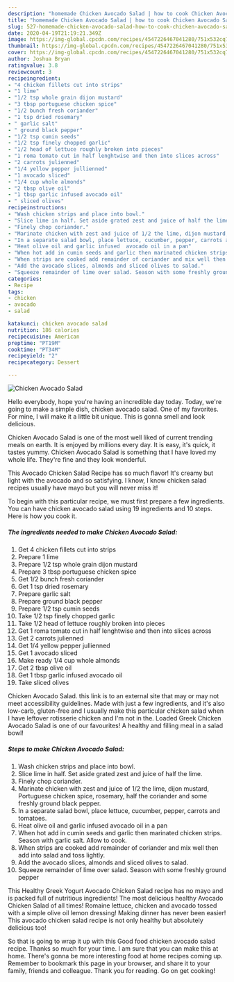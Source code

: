 ```yaml
---
description: "homemade Chicken Avocado Salad | how to cook Chicken Avocado Salad"
title: "homemade Chicken Avocado Salad | how to cook Chicken Avocado Salad"
slug: 527-homemade-chicken-avocado-salad-how-to-cook-chicken-avocado-salad
date: 2020-04-19T21:19:21.349Z
image: https://img-global.cpcdn.com/recipes/4547226467041280/751x532cq70/chicken-avocado-salad-recipe-main-photo.jpg
thumbnail: https://img-global.cpcdn.com/recipes/4547226467041280/751x532cq70/chicken-avocado-salad-recipe-main-photo.jpg
cover: https://img-global.cpcdn.com/recipes/4547226467041280/751x532cq70/chicken-avocado-salad-recipe-main-photo.jpg
author: Joshua Bryan
ratingvalue: 3.8
reviewcount: 3
recipeingredient:
- "4 chicken fillets cut into strips"
- "1 lime"
- "1/2 tsp whole grain dijon mustard"
- "3 tbsp portuguese chicken spice"
- "1/2 bunch fresh coriander"
- "1 tsp dried rosemary"
- " garlic salt"
- " ground black pepper"
- "1/2 tsp cumin seeds"
- "1/2 tsp finely chopped garlic"
- "1/2 head of lettuce roughly broken into pieces"
- "1 roma tomato cut in half lenghtwise and then into slices across"
- "2 carrots julienned"
- "1/4 yellow pepper jullienned"
- "1 avocado sliced"
- "1/4 cup whole almonds"
- "2 tbsp olive oil"
- "1 tbsp garlic infused avocado oil"
- " sliced olives"
recipeinstructions:
- "Wash chicken strips and place into bowl."
- "Slice lime in half. Set aside grated zest and juice of half the lime."
- "Finely chop coriander."
- "Marinate chicken with zest and juice of 1/2 the lime, dijon mustard, Portuguese chicken spice, rosemary, half the coriander and some freshly ground black pepper."
- "In a separate salad bowl, place lettuce, cucumber, pepper, carrots and tomatoes."
- "Heat olive oil and garlic infused  avocado oil in a pan"
- "When hot add in cumin seeds and garlic then marinated chicken strips.   Season with garlic salt. Allow to cook."
- "When strips are cooked add remainder of coriander and mix well then add into salad and toss lightly."
- "Add the avocado slices, almonds and sliced olives to salad."
- "Squeeze remainder of lime over salad. Season with some freshly ground pepper"
categories:
- Recipe
tags:
- chicken
- avocado
- salad

katakunci: chicken avocado salad 
nutrition: 186 calories
recipecuisine: American
preptime: "PT19M"
cooktime: "PT34M"
recipeyield: "2"
recipecategory: Dessert

---
```



![Chicken Avocado Salad](https://img-global.cpcdn.com/recipes/4547226467041280/751x532cq70/chicken-avocado-salad-recipe-main-photo.jpg)

Hello everybody, hope you're having an incredible day today. Today, we're going to make a simple dish, chicken avocado salad. One of my favorites. For mine, I will make it a little bit unique. This is gonna smell and look delicious.

Chicken Avocado Salad is one of the most well liked of current trending meals on earth. It is enjoyed by millions every day. It is easy, it's quick, it tastes yummy. Chicken Avocado Salad is something that I have loved my whole life. They're fine and they look wonderful.

This Avocado Chicken Salad Recipe has so much flavor! It&#39;s creamy but light with the avocado and so satisfying. I know, I know chicken salad recipes usually have mayo but you will never miss it!


To begin with this particular recipe, we must first prepare a few ingredients. You can have chicken avocado salad using 19 ingredients and 10 steps. Here is how you cook it.

<!--inarticleads1-->

##### The ingredients needed to make Chicken Avocado Salad:

1. Get 4 chicken fillets cut into strips
1. Prepare 1 lime
1. Prepare 1/2 tsp whole grain dijon mustard
1. Prepare 3 tbsp portuguese chicken spice
1. Get 1/2 bunch fresh coriander
1. Get 1 tsp dried rosemary
1. Prepare  garlic salt
1. Prepare  ground black pepper
1. Prepare 1/2 tsp cumin seeds
1. Take 1/2 tsp finely chopped garlic
1. Take 1/2 head of lettuce roughly broken into pieces
1. Get 1 roma tomato cut in half lenghtwise and then into slices across
1. Get 2 carrots julienned
1. Get 1/4 yellow pepper jullienned
1. Get 1 avocado sliced
1. Make ready 1/4 cup whole almonds
1. Get 2 tbsp olive oil
1. Get 1 tbsp garlic infused avocado oil
1. Take  sliced olives


Chicken Avocado Salad. this link is to an external site that may or may not meet accessibility guidelines. Made with just a few ingredients, and it&#39;s also low-carb, gluten-free and I usually make this particular chicken salad when I have leftover rotisserie chicken and I&#39;m not in the. Loaded Greek Chicken Avocado Salad is one of our favourites! A healthy and filling meal in a salad bowl! 

<!--inarticleads2-->

##### Steps to make Chicken Avocado Salad:

1. Wash chicken strips and place into bowl.
1. Slice lime in half. Set aside grated zest and juice of half the lime.
1. Finely chop coriander.
1. Marinate chicken with zest and juice of 1/2 the lime, dijon mustard, Portuguese chicken spice, rosemary, half the coriander and some freshly ground black pepper.
1. In a separate salad bowl, place lettuce, cucumber, pepper, carrots and tomatoes.
1. Heat olive oil and garlic infused  avocado oil in a pan
1. When hot add in cumin seeds and garlic then marinated chicken strips.   Season with garlic salt. Allow to cook.
1. When strips are cooked add remainder of coriander and mix well then add into salad and toss lightly.
1. Add the avocado slices, almonds and sliced olives to salad.
1. Squeeze remainder of lime over salad. Season with some freshly ground pepper


This Healthy Greek Yogurt Avocado Chicken Salad recipe has no mayo and is packed full of nutritious ingredients! The most delicious healthy Avocado Chicken Salad of all times! Romaine lettuce, chicken and avocado tossed with a simple olive oil lemon dressing! Making dinner has never been easier! This avocado chicken salad recipe is not only healthy but absolutely delicious too! 

So that is going to wrap it up with this Good food chicken avocado salad recipe. Thanks so much for your time. I am sure that you can make this at home. There's gonna be more interesting food at home recipes coming up. Remember to bookmark this page in your browser, and share it to your family, friends and colleague. Thank you for reading. Go on get cooking!
